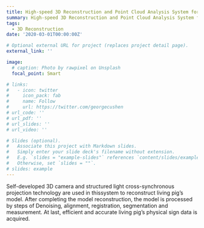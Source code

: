 ```yaml
---
title: High-speed 3D Reconstruction and Point Cloud Analysis System for Moving Targets
summary: High-speed 3D Reconstruction and Point Cloud Analysis System for Moving Targets
tags:
  - 3D Reconstruction
date: '2020-03-01T00:00:00Z'

# Optional external URL for project (replaces project detail page).
external_link: ''

image:
  # caption: Photo by rawpixel on Unsplash
  focal_point: Smart

# links:
#   - icon: twitter
#     icon_pack: fab
#     name: Follow
#     url: https://twitter.com/georgecushen
# url_code: ''
# url_pdf: ''
# url_slides: ''
# url_video: ''

# Slides (optional).
#   Associate this project with Markdown slides.
#   Simply enter your slide deck's filename without extension.
#   E.g. `slides = "example-slides"` references `content/slides/example-slides.md`.
#   Otherwise, set `slides = ""`.
# slides: example
---
```


Self-developed 3D camera and structured light cross-synchronous projection technology are used in thissystem to reconstruct living pig’s model. After completing the model reconstruction, the model is processed by steps of Denoising, alignment, registration, segmentation and measurement. At last, efficient and accurate living pig’s physical sign data is acquired.